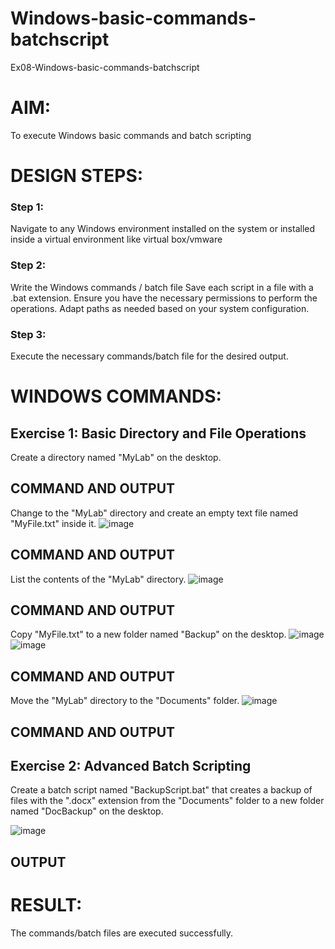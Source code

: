 # Windows-basic-commands-batchscript
Ex08-Windows-basic-commands-batchscript

# AIM:
To execute Windows basic commands and batch scripting

# DESIGN STEPS:

### Step 1:

Navigate to any Windows environment installed on the system or installed inside a virtual environment like virtual box/vmware 

### Step 2:

Write the Windows commands / batch file
Save each script in a file with a .bat extension.
Ensure you have the necessary permissions to perform the operations.
Adapt paths as needed based on your system configuration.
### Step 3:

Execute the necessary commands/batch file for the desired output. 




# WINDOWS COMMANDS:
## Exercise 1: Basic Directory and File Operations
Create a directory named "MyLab" on the desktop.


## COMMAND AND OUTPUT

Change to the "MyLab" directory and create an empty text file named "MyFile.txt" inside it.
![image](https://github.com/user-attachments/assets/c522f3a2-5f6d-4f91-8781-da6b536ce66f)


## COMMAND AND OUTPUT

List the contents of the "MyLab" directory.
![image](https://github.com/user-attachments/assets/fcea44ec-de6a-44c3-91bc-267258991cc1)
## COMMAND AND OUTPUT

Copy "MyFile.txt" to a new folder named "Backup" on the desktop.
![image](https://github.com/user-attachments/assets/c3d0bba4-2c04-4317-8e6b-702b1b75c3a7)
![image](https://github.com/user-attachments/assets/1ee362b7-dba8-4b2f-9aa3-599518ab7122)

## COMMAND AND OUTPUT

Move the "MyLab" directory to the "Documents" folder.
![image](https://github.com/user-attachments/assets/8241dfd2-2e17-4744-a295-020fb3a85221)


## COMMAND AND OUTPUT


## Exercise 2: Advanced Batch Scripting
Create a batch script named "BackupScript.bat" that creates a backup of files with the ".docx" extension from the "Documents" folder to a new folder named "DocBackup" on the desktop.

![image](https://github.com/user-attachments/assets/ae3b72fd-a0a9-4ad9-8e6c-9b5acb860b04)






## OUTPUT





# RESULT:
The commands/batch files are executed successfully.

